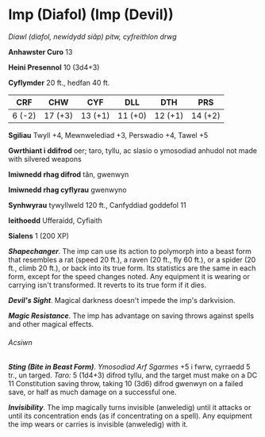 # Imp (Diafol) (Imp (Devil))

*Diawl (diafol, newidydd siâp) pitw, cyfreithlon drwg*

**Anhawster Curo** 13

**Heini Presennol** 10 (3d4+3)

**Cyflymder** 20 ft., hedfan 40 ft.

| CRF    | CHW     | CYF     | DLL     | DTH     | PRS     |
|--------|---------|---------|---------|---------|---------|
| 6 (-2) | 17 (+3) | 13 (+1) | 11 (+0) | 12 (+1) | 14 (+2) |

**Sgiliau** Twyll +4, Mewnwelediad +3, Perswadio +4, Tawel +5

**Gwrthiant i ddifrod** oer; taro, tyllu, ac slasio o ymosodiad anhudol not made with silvered weapons

**Imiwnedd rhag difrod** tân, gwenwyn

**Imiwnedd rhag cyflyrau** gwenwyno

**Synhwyrau** tywyllweld 120 ft., Canfyddiad goddefol 11

**Ieithoedd** Ufferaidd, Cyfiaith

**Sialens** 1 (200 XP)

***Shapechanger***. The imp can use its action to polymorph into a beast form that resembles a rat (speed 20 ft.), a raven (20 ft., fly 60 ft.), or a spider (20 ft., climb 20 ft.), or back into its true form. Its statistics are the same in each form, except for the speed changes noted. Any equipment it is wearing or carrying isn't transformed. It reverts to its true form if it dies.

***Devil's Sight***. Magical darkness doesn't impede the imp's darkvision.

***Magic Resistance***. The imp has advantage on saving throws against spells and other magical effects.

###### Acsiwn

***Sting (Bite in Beast Form)***. *Ymosodiad Arf Sgarmes* +5 i fwrw, cyrraedd 5 tr., un targed. *Taro:* 5 (1d4+3) difrod tyllu, and the target must make on a DC 11 Constitution saving throw, taking 10 (3d6) difrod gwenwyn on a failed save, or half as much damage on a successful one.

***Invisibility***. The imp magically turns invisible (anweledig) until it attacks or until its concentration ends (as if concentrating on a spell). Any equipment the imp wears or carries is invisible (anweledig) with it.